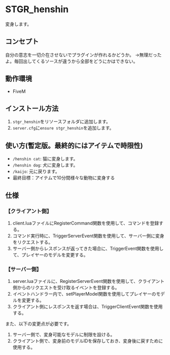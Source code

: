 # STGR_henshin
変身します。

## コンセプト
自分の意志を一切介在させないでプラグインが作れるかどうか。
→無理だったよ。毎回出してくるソースが違うから全部をどうにかはできない。

## 動作環境
- FiveM

## インストール方法
1. `stgr_henshin`をリソースフォルダに追加します。
2. `server.cfg`に`ensure stgr_henshin`を追加します。

## 使い方(暫定版。最終的にはアイテムで時限性)
- `/henshin cat`: 猫に変身します。
- `/henshin dog`: 犬に変身します。
- `/kaijo`: 元に戻ります。
- 最終目標：アイテムで10分間様々な動物に変身する

## 仕様

### 【クライアント側】

1. client.luaファイルにRegisterCommand関数を使用して、コマンドを登録する。
2. コマンド実行時に、TriggerServerEvent関数を使用して、サーバー側に変身をリクエストする。
3. サーバー側からレスポンスが返ってきた場合に、TriggerEvent関数を使用して、プレイヤーのモデルを変更する。

### 【サーバー側】

1. server.luaファイルに、RegisterServerEvent関数を使用して、クライアント側からのリクエストを受け取るイベントを登録する。
2. イベントハンドラー内で、setPlayerModel関数を使用してプレイヤーのモデルを変更する。
3. クライアント側にレスポンスを返す場合は、TriggerClientEvent関数を使用する。

また、以下の変更点が必要です。
1. サーバー側で、変身可能なモデルに制限を設ける。
2. クライアント側で、変身前のモデルIDを保存しておき、変身後に戻すために使用する。
